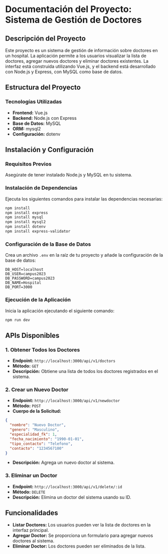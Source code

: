 # Documentación del Proyecto: Sistema de Gestión de Doctores

## Descripción del Proyecto

Este proyecto es un sistema de gestión de información sobre doctores en un hospital. La aplicación permite a los usuarios visualizar la lista de doctores, agregar nuevos doctores y eliminar doctores existentes. La interfaz está construida utilizando Vue.js, y el backend está desarrollado con Node.js y Express, con MySQL como base de datos.

## Estructura del Proyecto

### Tecnologías Utilizadas

- **Frontend:** Vue.js
- **Backend:** Node.js con Express
- **Base de Datos:** MySQL
- **ORM:** mysql2
- **Configuración:** dotenv

## Instalación y Configuración

### Requisitos Previos

Asegúrate de tener instalado Node.js y MySQL en tu sistema.

### Instalación de Dependencias

Ejecuta los siguientes comandos para instalar las dependencias necesarias:

```bash
npm install
npm install express
npm install mysql
npm install mysql2
npm install dotenv
npm install express-validator
```

### Configuración de la Base de Datos

Crea un archivo `.env` en la raíz de tu proyecto y añade la configuración de la base de datos:

```
DB_HOST=localhost
DB_USER=campus2023
DB_PASSWORD=campus2023
DB_NAME=Hospital
DB_PORT=3000
```

### Ejecución de la Aplicación

Inicia la aplicación ejecutando el siguiente comando:

```bash
npm run dev
```

## APIs Disponibles

### 1. Obtener Todos los Doctores

- **Endpoint:** `http://localhost:3000/api/v1/doctors`
- **Método:** `GET`
- **Descripción:** Obtiene una lista de todos los doctores registrados en el sistema.

### 2. Crear un Nuevo Doctor

- **Endpoint:** `http://localhost:3000/api/v1/newdoctor`
- **Método:** `POST`
- **Cuerpo de la Solicitud:**

```json
{
  "nombre": "Nuevo Doctor",
  "genero": "Masculino",
  "especialidad_fk": 1,
  "fecha_nacimiento": "1990-01-01",
  "tipo_contacto": "Telefono",
  "contacto": "1234567100"
}
```

- **Descripción:** Agrega un nuevo doctor al sistema.

### 3. Eliminar un Doctor

- **Endpoint:** `http://localhost:3000/api/v1/delete/:id`
- **Método:** `DELETE`
- **Descripción:** Elimina un doctor del sistema usando su ID.

## Funcionalidades

- **Listar Doctores:** Los usuarios pueden ver la lista de doctores en la interfaz principal.
- **Agregar Doctor:** Se proporciona un formulario para agregar nuevos doctores al sistema.
- **Eliminar Doctor:** Los doctores pueden ser eliminados de la lista.

